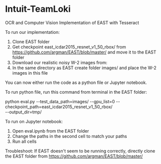 # Intuit-TeamLoki
OCR and Computer Vision 
Implementation of EAST with Tesseract

To run our implementation:
  1. Clone EAST folder 
  2. Get checkpoint east_icdar2015_resnet_v1_50_rbox/ from https://github.com/argman/EAST/blob/master/ and move it to the EAST folder
  3. Download our realistic noisy W-2 images from: 
  3. In the same directory as EAST create folder images/ and place the W-2 images in this file

You can now either run the code as a python file or Jupyter notebook.

To run python file, run this command from terminal in the EAST folder:

python eval.py --test_data_path=images/ --gpu_list=0 --checkpoint_path=east_icdar2015_resnet_v1_50_rbox/ \
--output_dir=tmp/

To run on Jupyter notebook:

1. Open eval.ipynb from the EAST folder
2. Change the paths in the second cell to match your paths
2. Run all cells


Troubleshoot:
If EAST doesn't seem to be running correctly, directly clone the EAST folder from https://github.com/argman/EAST/blob/master/
